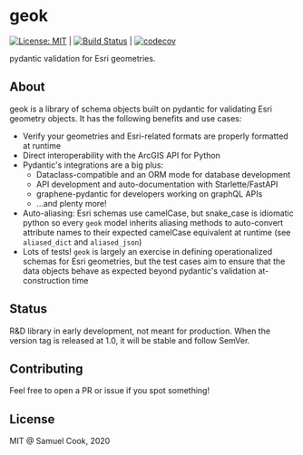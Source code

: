 # geok
[![License: MIT](https://img.shields.io/badge/License-MIT-yellow.svg)](https://opensource.org/licenses/MIT) | [![Build Status](https://travis-ci.com/scook12/geok.svg?branch=main)](https://travis-ci.com/scook12/geok) | [![codecov](https://codecov.io/gh/scook12/geok/branch/main/graph/badge.svg)](https://codecov.io/gh/scook12/geok)

pydantic validation for Esri geometries.

## About
geok is a library of schema objects built on pydantic for validating Esri geometry objects. It has the following benefits and use cases:

- Verify your geometries and Esri-related formats are properly formatted at runtime
- Direct interoperability with the ArcGIS API for Python
- Pydantic's integrations are a big plus:
  - Dataclass-compatible and an ORM mode for database development
  - API development and auto-documentation with Starlette/FastAPI
  - graphene-pydantic for developers working on graphQL APIs
  - ...and plenty more!
- Auto-aliasing: Esri schemas use camelCase, but snake_case is idiomatic python so every `geok` model inherits aliasing methods to auto-convert attribute names to their expected camelCase equivalent at runtime (see `aliased_dict` and `aliased_json`)
- Lots of tests! `geok` is largely an exercise in defining operationalized schemas for Esri geometries, but the test cases aim to ensure that the data objects behave as expected beyond pydantic's validation at-construction time

## Status
R&D library in early development, not meant for production. When the version tag is released at 1.0, it will be stable and follow SemVer.

## Contributing
Feel free to open a PR or issue if you spot something!

## License
MIT @ Samuel Cook, 2020